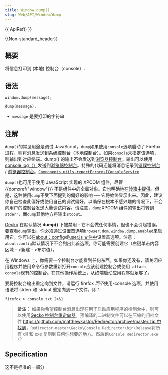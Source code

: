 ```yaml
---
title: Window.dump()
slug: Web/API/Window/dump
---
```


{{ ApiRef() }}

{{Non-standard_header}}

## 概要

将信息打印到 (本地) 控制台（console）.

## 语法

```
window.dump(message);

dump(message);
```

- `message` 是要打印的字符串

## 注解

`dump()`的常见用途是调试 JavaScript。`dump`如果使用`console`选项启动了 Firefox 进程，则将消息发送到系统控制台（本地控制台）。如果`console`未指定该选项，则输出到对应终端。dump() 的输出不会发送到[浏览器控制台](/zh-CN/docs/Tools/Browser_Console)。输出可以使用[console.log（）](/zh-CN/docs/Web/API/Console.log)发送到[浏览器控制台](/zh-CN/docs/Tools/Browser_Console)。特殊的代码还能将消息记录到[错误控制台](/zh-CN/docs/Error_Console) / [浏览器控制台](/zh-CN/docs/Tools/Browser_Console)。[`Components.utils.reportError`](/zh-CN/docs/Components.utils.reportError)[`nsIConsoleService`](/zh-CN/docs/XPCOM_Interface_Reference/nsIConsoleService)

`dump()`也可用于使用 JavaScript 实现的 XPCOM 组件，尽管 {{domxref("window")}} 不是组件中的全局对象。它也明确地在[沙箱中提供](/zh-CN/docs/Components.utils.Sandbox#Methods_available_on_the_Sandbox_object)。但是，这种使用`dump`不受下面提到的偏好的影响 --- 它将始终显示出来。因此，建议你自己检查此偏好或使用自己的调试偏好，以确保在根本不感兴趣的情况下，不会向用户的控制台发送大量调试内容。请注意，`dump`XPCOM 组件的输出将转到`stderr`，而`dump`其他地方将输出`stdout`。

[Gecko](/zh-CN/docs/Gecko) 在默认情况 **dump()** 下被禁用 - 它不会做任何事情，但也不会引起错误。要查看`dump`输出，你必须通过设置首选项`browser.dom.window.dump.enabled`来启用它。你可以在[about：config](http://kb.mozillazine.org/About:config)或[user.js 文件中](http://kb.mozillazine.org/User.js_file)设置首选项。注意：`about:config`默认情况下不会列出此首选项，你可能需要创建它（右键单击内容区域 - >新建 - >布尔值）。

在 Windows 上，你需要一个控制台才能看到任何东西。如果你还没有，请关闭应用程序并使用命令行参数重新打开`console`应该创建控制台或使用`-attach-console`现有的控制台。在其他操作系统上，从终端启动应用程序就足够了。

要将控制台输出重定向到文件，请运行 firefox *而不*使用-console 选项，并使用语法将 stderr 和 stdout 重定向到一个文件，即：

```
firefox > console.txt 2>&1
```

> **备注：** 如果你希望控制台消息出现在用于启动应用程序的控制台中，则可以使用[Gecko 控制台重定向器](https://github.com/matthewkastor/Redirector)。预编译的二进制文件可以在压缩的归档文件 [https://github.com/matthewkastor/Redirector/archive/master.zip 中找到](https://github.com/matthewkastor/Redirector/archive/master.zip)，`Redirector-master\Gecko\Console Redirector\bin\Release`将所有 dll 和 exe 复制到任何你想要的地方。然后跑`Console Redirector.exe /?`

## Specification

这不是标准的一部分
